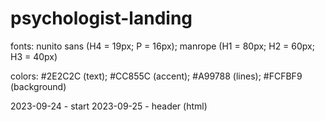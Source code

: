 # psychologist-landing

fonts: nunito sans (H4 = 19px; P = 16px); manrope (H1 = 80px; H2 = 60px; H3 = 40px)

colors: #2E2C2C (text); #CC855C (accent); #A99788 (lines); #FCFBF9 (background)

2023-09-24 - start 2023-09-25 - header (html)
